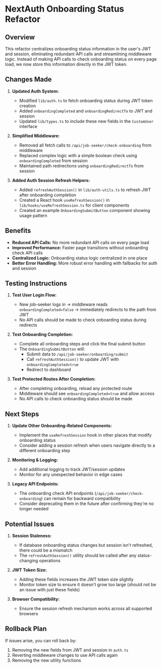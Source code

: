 # NextAuth Onboarding Status Refactor

## Overview

This refactor centralizes onboarding status information in the user's JWT and session, eliminating redundant API calls and streamlining middleware logic. Instead of making API calls to check onboarding status on every page load, we now store this information directly in the JWT token.

## Changes Made

1. **Updated Auth System:**
   - Modified `lib/auth.ts` to fetch onboarding status during JWT token creation
   - Added `onboardingCompleted` and `onboardingRedirectTo` to JWT and session
   - Updated `lib/types.ts` to include these new fields in the `CustomUser` interface

2. **Simplified Middleware:**
   - Removed all fetch calls to `/api/job-seeker/check-onboarding` from middleware
   - Replaced complex logic with a simple boolean check using `onboardingCompleted` from session
   - Maintained path redirections using `onboardingRedirectTo` from session

3. **Added Auth Session Refresh Helpers:**
   - Added `refreshAuthSession()` in `lib/auth-utils.ts` to refresh JWT after onboarding completion
   - Created a React hook `useRefreshSession()` in `lib/hooks/useRefreshSession.ts` for client components
   - Created an example `OnboardingSubmitButton` component showing usage pattern

## Benefits

- **Reduced API Calls:** No more redundant API calls on every page load
- **Improved Performance:** Faster page transitions without onboarding check API calls
- **Centralized Logic:** Onboarding status logic centralized in one place
- **Better Error Handling:** More robust error handling with fallbacks for auth and session

## Testing Instructions

1. **Test User Login Flow:**
   - New job-seeker logs in → middleware reads `onboardingCompleted=false` → immediately redirects to the path from JWT
   - No API calls should be made to check onboarding status during redirects

2. **Test Onboarding Completion:**
   - Complete all onboarding steps and click the final submit button 
   - The `OnboardingSubmitButton` will:
     - Submit data to `/api/job-seeker/onboarding/submit` 
     - Call `refreshAuthSession()` to update JWT with `onboardingCompleted=true`
     - Redirect to dashboard

3. **Test Protected Routes After Completion:**
   - After completing onboarding, reload any protected route
   - Middleware should see `onboardingCompleted=true` and allow access
   - No API calls to check onboarding status should be made

## Next Steps

1. **Update Other Onboarding-Related Components:**
   - Implement the `useRefreshSession` hook in other places that modify onboarding status
   - Consider adding a session refresh when users navigate directly to a different onboarding step

2. **Monitoring & Logging:**
   - Add additional logging to track JWT/session updates
   - Monitor for any unexpected behavior in edge cases

3. **Legacy API Endpoints:**
   - The onboarding check API endpoints (`/api/job-seeker/check-onboarding`) can remain for backward compatibility
   - Consider deprecating them in the future after confirming they're no longer needed

## Potential Issues

1. **Session Staleness:**
   - If database onboarding status changes but session isn't refreshed, there could be a mismatch
   - The `refreshAuthSession()` utility should be called after any status-changing operations

2. **JWT Token Size:**
   - Adding these fields increases the JWT token size slightly
   - Monitor token size to ensure it doesn't grow too large (should not be an issue with just these fields)

3. **Browser Compatibility:**
   - Ensure the session refresh mechanism works across all supported browsers

## Rollback Plan

If issues arise, you can roll back by:

1. Removing the new fields from JWT and session in `auth.ts`
2. Reverting middleware changes to use API calls again
3. Removing the new utility functions 